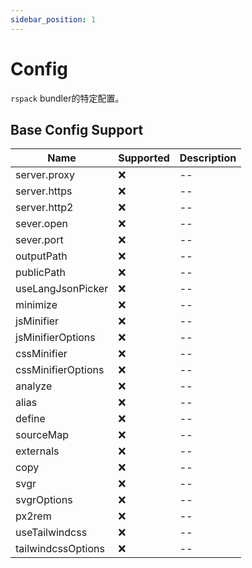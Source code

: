 ```yaml
---
sidebar_position: 1
---
```


# Config

`rspack` bundler的特定配置。

## Base Config Support

| Name | Supported | Description |
|--------------------|-----------|-------------|
| server.proxy | ❌ | -- |
| server.https | ❌ | -- |
| server.http2 | ❌ | -- |
| sever.open | ❌ | -- |
| sever.port | ❌ | -- |
| outputPath | ❌ | -- |
| publicPath | ❌ | -- |
| useLangJsonPicker | ❌ | -- |
| minimize | ❌ | -- |
| jsMinifier | ❌ | -- |
| jsMinifierOptions | ❌ | -- |
| cssMinifier | ❌ | -- |
| cssMinifierOptions | ❌ | -- |
| analyze | ❌ | -- |
| alias | ❌ | -- |
| define | ❌ | -- |
| sourceMap | ❌ | -- |
| externals | ❌ | -- |
| copy | ❌ | -- |
| svgr | ❌ | -- |
| svgrOptions | ❌ | -- |
| px2rem | ❌ | -- |
| useTailwindcss | ❌ | -- |
| tailwindcssOptions | ❌ | -- |
